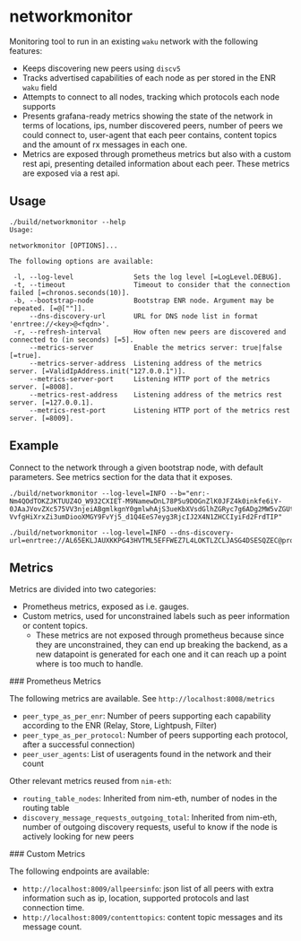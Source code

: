# networkmonitor

Monitoring tool to run in an existing `waku` network with the following features:

* Keeps discovering new peers using `discv5`
* Tracks advertised capabilities of each node as per stored in the ENR `waku` field
* Attempts to connect to all nodes, tracking which protocols each node supports
* Presents grafana-ready metrics showing the state of the network in terms of locations, ips, number discovered peers, number of peers we could connect to, user-agent that each peer contains, content topics and the amount of rx messages in each one.
* Metrics are exposed through prometheus metrics but also with a custom rest api, presenting detailed information about each peer. These metrics are exposed via a rest api.

## Usage

```console
./build/networkmonitor --help
Usage:

networkmonitor [OPTIONS]...

The following options are available:

 -l, --log-level               Sets the log level [=LogLevel.DEBUG].
 -t, --timeout                 Timeout to consider that the connection failed [=chronos.seconds(10)].
 -b, --bootstrap-node          Bootstrap ENR node. Argument may be repeated. [=@[""]].
     --dns-discovery-url       URL for DNS node list in format 'enrtree://<key>@<fqdn>'.
 -r, --refresh-interval        How often new peers are discovered and connected to (in seconds) [=5].
     --metrics-server          Enable the metrics server: true|false [=true].
     --metrics-server-address  Listening address of the metrics server. [=ValidIpAddress.init("127.0.0.1")].
     --metrics-server-port     Listening HTTP port of the metrics server. [=8008].
     --metrics-rest-address    Listening address of the metrics rest server. [=127.0.0.1].
     --metrics-rest-port       Listening HTTP port of the metrics rest server. [=8009].
```

## Example

Connect to the network through a given bootstrap node, with default parameters. See metrics section for the data that it exposes.

```console
./build/networkmonitor --log-level=INFO --b="enr:-Nm4QOdTOKZJKTUUZ4O_W932CXIET-M9NamewDnL78P5u9DOGnZlK0JFZ4k0inkfe6iY-0JAaJVovZXc575VV3njeiABgmlkgnY0gmlwhAjS3ueKbXVsdGlhZGRyc7g6ADg2MW5vZGUtMDEuYWMtY24taG9uZ2tvbmctYy53YWt1djIucHJvZC5zdGF0dXNpbS5uZXQGH0DeA4lzZWNwMjU2azGhAo0C-VvfgHiXrxZi3umDiooXMGY9FvYj5_d1Q4EeS7eyg3RjcIJ2X4N1ZHCCIyiFd2FrdTIP"
```

```console
./build/networkmonitor --log-level=INFO --dns-discovery-url=enrtree://AL65EKLJAUXKKPG43HVTML5EFFWEZ7L4LOKTLZCLJASG4DSESQZEC@prod.status.nodes.status.im
```

## Metrics

Metrics are divided into two categories:

* Prometheus metrics, exposed as i.e. gauges.
* Custom metrics, used for unconstrained labels such as peer information or content topics.
  - These metrics are not exposed through prometheus because since they are unconstrained, they can end up breaking the backend, as a new datapoint is generated for each one and it can reach up a point where is too much to handle.

### Prometheus Metrics

The following metrics are available. See `http://localhost:8008/metrics`

* `peer_type_as_per_enr`: Number of peers supporting each capability according to the ENR (Relay, Store, Lightpush, Filter)
* `peer_type_as_per_protocol`: Number of peers supporting each protocol, after a successful connection)
* `peer_user_agents`: List of useragents found in the network and their count

Other relevant metrics reused from `nim-eth`:

* `routing_table_nodes`: Inherited from nim-eth, number of nodes in the routing table
* `discovery_message_requests_outgoing_total`: Inherited from nim-eth, number of outgoing discovery requests, useful to know if the node is actively looking for new peers

### Custom Metrics

The following endpoints are available:

* `http://localhost:8009/allpeersinfo`: json list of all peers with extra information such as ip, location, supported protocols and last connection time.
* `http://localhost:8009/contenttopics`: content topic messages and its message count.
